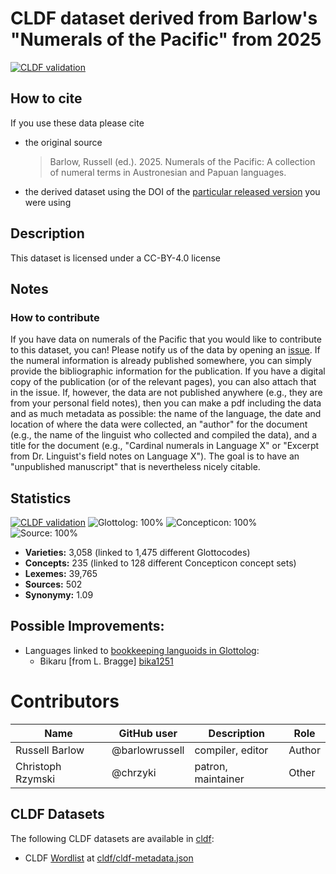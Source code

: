 # CLDF dataset derived from Barlow's "Numerals of the Pacific" from 2025

[![CLDF validation](https://github.com/numeralbank/barlowpacific/workflows/CLDF-validation/badge.svg)](https://github.com/numeralbank/barlowpacific/actions?query=workflow%3ACLDF-validation)

## How to cite

If you use these data please cite
- the original source
  > Barlow, Russell (ed.). 2025. Numerals of the Pacific: A collection of numeral terms in Austronesian and Papuan languages.
- the derived dataset using the DOI of the [particular released version](../../releases/) you were using

## Description


This dataset is licensed under a CC-BY-4.0 license

## Notes

### How to contribute

If you have data on numerals of the Pacific that you would like to contribute to this dataset, you can! Please notify us of the data by opening an [issue](../../issues/). If the numeral information is already published somewhere, you can simply provide the bibliographic information for the publication. If you have a digital copy of the publication (or of the relevant pages), you can also attach that in the issue. If, however, the data are not published anywhere (e.g., they are from your personal field notes), then you can make a pdf including the data and as much metadata as possible: the name of the language, the date and location of where the data were collected, an "author" for the document (e.g., the name of the linguist who collected and compiled the data), and a title for the document (e.g., "Cardinal numerals in Language X" or "Excerpt from Dr. Linguist's field notes on Language X"). The goal is to have an "unpublished manuscript" that is nevertheless nicely citable.



## Statistics


[![CLDF validation](https://github.com/numeralbank/barlowpacific/workflows/CLDF-validation/badge.svg)](https://github.com/numeralbank/barlowpacific/actions?query=workflow%3ACLDF-validation)
![Glottolog: 100%](https://img.shields.io/badge/Glottolog-100%25-brightgreen.svg "Glottolog: 100%")
![Concepticon: 100%](https://img.shields.io/badge/Concepticon-100%25-brightgreen.svg "Concepticon: 100%")
![Source: 100%](https://img.shields.io/badge/Source-100%25-brightgreen.svg "Source: 100%")

- **Varieties:** 3,058 (linked to 1,475 different Glottocodes)
- **Concepts:** 235 (linked to 128 different Concepticon concept sets)
- **Lexemes:** 39,765
- **Sources:** 502
- **Synonymy:** 1.09

## Possible Improvements:

- Languages linked to [bookkeeping languoids in Glottolog](http://glottolog.org/glottolog/glottologinformation#bookkeepinglanguoids):
  - Bikaru [from L. Bragge] [bika1251](http://glottolog.org/resource/languoid/id/bika1251)



# Contributors

Name | GitHub user | Description |Role
--- | --- | --- | ---
Russell Barlow | @barlowrussell | compiler, editor | Author
Christoph Rzymski | @chrzyki | patron, maintainer | Other




## CLDF Datasets

The following CLDF datasets are available in [cldf](cldf):

- CLDF [Wordlist](https://github.com/cldf/cldf/tree/master/modules/Wordlist) at [cldf/cldf-metadata.json](cldf/cldf-metadata.json)